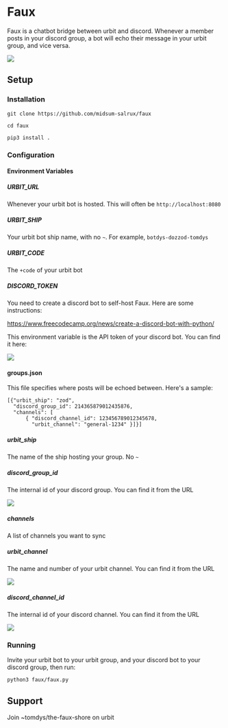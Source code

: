 # Faux

Faux is a chatbot bridge between urbit and discord. Whenever a member posts in your discord group, a bot will echo their message in your urbit group, and vice versa.

![](https://i.imgur.com/O3mPICH.png)

## Setup

### Installation

`git clone https://github.com/midsum-salrux/faux`

`cd faux`

`pip3 install .`

### Configuration

#### Environment Variables

##### URBIT_URL
Whenever your urbit bot is hosted. This will often be `http://localhost:8080`

##### URBIT_SHIP
Your urbit bot ship name, with no `~`. For example, `botdys-dozzod-tomdys`

##### URBIT_CODE
The `+code` of your urbit bot

##### DISCORD_TOKEN
You need to create a discord bot to self-host Faux. Here are some instructions:

https://www.freecodecamp.org/news/create-a-discord-bot-with-python/

This environment variable is the API token of your discord bot. You can find it here:

![](https://i.imgur.com/s6k1GUt.png)

#### groups.json

This file specifies where posts will be echoed between. Here's a sample:

```
[{"urbit_ship": "zod",
  "discord_group_id": 214365879012435876,
  "channels": [
      { "discord_channel_id": 123456789012345678,
        "urbit_channel": "general-1234" }]}]

```

##### urbit_ship

The name of the ship hosting your group. No `~`

##### discord_group_id

The internal id of your discord group. You can find it from the URL

![](https://i.imgur.com/Kjnih92.png)

##### channels

A list of channels you want to sync

##### urbit_channel

The name and number of your urbit channel. You can find it from the URL

![](https://i.imgur.com/8bYCmHw.png)

##### discord_channel_id

The internal id of your discord channel. You can find it from the URL

![](https://i.imgur.com/RfEIPzk.png)

### Running

Invite your urbit bot to your urbit group, and your discord bot to your discord group, then run:

`python3 faux/faux.py`

## Support

Join ~tomdys/the-faux-shore on urbit